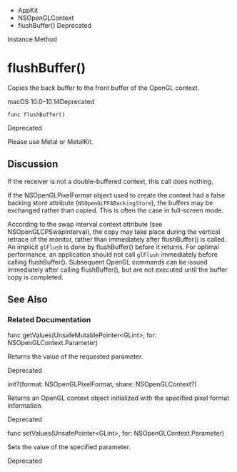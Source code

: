 

- AppKit
- NSOpenGLContext
-  flushBuffer() Deprecated

Instance Method

# flushBuffer()

Copies the back buffer to the front buffer of the OpenGL context.

macOS 10.0–10.14Deprecated

``` source
func flushBuffer()
```

Deprecated

Please use Metal or MetalKit.

## Discussion

If the receiver is not a double-buffered context, this call does nothing.

If the NSOpenGLPixelFormat object used to create the context had a false backing store attribute (`NSOpenGLPFABackingStore`), the buffers may be exchanged rather than copied. This is often the case in full-screen mode.

According to the swap interval context attribute (see NSOpenGLCPSwapInterval), the copy may take place during the vertical retrace of the monitor, rather than immediately after flushBuffer() is called. An implicit `glFlush` is done by flushBuffer() before it returns. For optimal performance, an application should not call `glFlush` immediately before calling flushBuffer(). Subsequent OpenGL commands can be issued immediately after calling flushBuffer(), but are not executed until the buffer copy is completed.

## See Also

### Related Documentation

func getValues(UnsafeMutablePointer&lt;GLint>, for: NSOpenGLContext.Parameter)

Returns the value of the requested parameter.

Deprecated

init?(format: NSOpenGLPixelFormat, share: NSOpenGLContext?)

Returns an OpenGL context object initialized with the specified pixel format information.

Deprecated

func setValues(UnsafePointer&lt;GLint>, for: NSOpenGLContext.Parameter)

Sets the value of the specified parameter.

Deprecated

